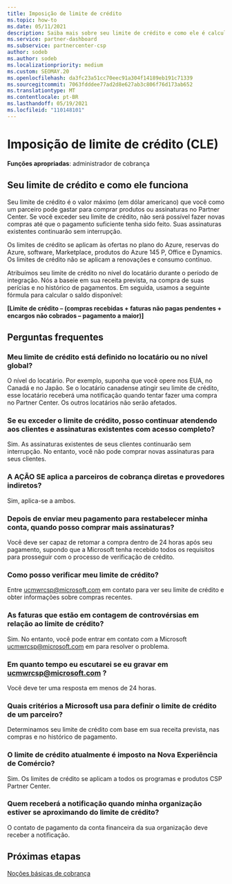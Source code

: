 ```yaml
---
title: Imposição de limite de crédito
ms.topic: how-to
ms.date: 05/11/2021
description: Saiba mais sobre seu limite de crédito e como ele é calculado. Inclui perguntas frequentes.
ms.service: partner-dashboard
ms.subservice: partnercenter-csp
author: sodeb
ms.author: sodeb
ms.localizationpriority: medium
ms.custom: SEOMAY.20
ms.openlocfilehash: da3fc23a51cc70eec91a304f14189eb191c71339
ms.sourcegitcommit: 7063fdddee77ad2d8e627ab3c806f76d173ab652
ms.translationtype: MT
ms.contentlocale: pt-BR
ms.lasthandoff: 05/19/2021
ms.locfileid: "110148101"
---
```

# <a name="credit-limit-enforcement-cle"></a>Imposição de limite de crédito (CLE)

**Funções apropriadas**: administrador de cobrança

## <a name="your-credit-limit-and-how-it-works"></a>Seu limite de crédito e como ele funciona

Seu limite de crédito é o valor máximo (em dólar americano) que você como um parceiro pode gastar para comprar produtos ou assinaturas no Partner Center. Se você exceder seu limite de crédito, não será possível fazer novas compras até que o pagamento suficiente tenha sido feito. Suas assinaturas existentes continuarão sem interrupção.

Os limites de crédito se aplicam às ofertas no plano do Azure, reservas do Azure, software, Marketplace, produtos do Azure 145 P, Office e Dynamics. Os limites de crédito não se aplicam a renovações e consumo contínuo.

Atribuímos seu limite de crédito no nível do locatário durante o período de integração. Nós a baseie em sua receita prevista, na compra de suas perícias e no histórico de pagamentos. Em seguida, usamos a seguinte fórmula para calcular o saldo disponível:

**[Limite de crédito – (compras recebidas + faturas não pagas pendentes + encargos não cobrados – pagamento a maior)]**

## <a name="frequently-asked-questions"></a>Perguntas frequentes

### <a name="is-my-credit-limit-set-at-the-tenant-or-global-level"></a>Meu limite de crédito está definido no locatário ou no nível global?

O nível do locatário. Por exemplo, suponha que você opere nos EUA, no Canadá e no Japão. Se o locatário canadense atingir seu limite de crédito, esse locatário receberá uma notificação quando tentar fazer uma compra no Partner Center. Os outros locatários não serão afetados. 

### <a name="if-i-exceed-my-credit-limit-can-i-continue-servicing-existing-customers-and-subscriptions-with-full-access"></a>Se eu exceder o limite de crédito, posso continuar atendendo aos clientes e assinaturas existentes com acesso completo?

Sim. As assinaturas existentes de seus clientes continuarão sem interrupção. No entanto, você não pode comprar novas assinaturas para seus clientes.

### <a name="does-cle-apply-to-both-direct-bill-partners-and-indirect-providers"></a>A AÇÃO SE aplica a parceiros de cobrança diretas e provedores indiretos?

Sim, aplica-se a ambos.

### <a name="after-i-submit-my-payment-to-reinstate-my-account-when-can-i-purchase-more-subscriptions"></a>Depois de enviar meu pagamento para restabelecer minha conta, quando posso comprar mais assinaturas? 

Você deve ser capaz de retomar a compra dentro de 24 horas após seu pagamento, supondo que a Microsoft tenha recebido todos os requisitos para prosseguir com o processo de verificação de crédito.

### <a name="how-can-i-check-my-credit-limit"></a>Como posso verificar meu limite de crédito?

Entre [ucmwrcsp@microsoft.com](mailto:ucmwrcsp@microsoft.com) em contato para ver seu limite de crédito e obter informações sobre compras recentes.

### <a name="do-invoices-that-are-in-dispute-count-against-the-credit-limit"></a>As faturas que estão em contagem de controvérsias em relação ao limite de crédito?

Sim. No entanto, você pode entrar em contato com a Microsoft [ucmwrcsp@microsoft.com](mailto:ucmwrcsp@microsoft.com) em para resolver o problema.

### <a name="how-soon-will-i-hear-back-if-i-write-to-ucmwrcspmicrosoftcom"></a>Em quanto tempo eu escutarei se eu gravar em ucmwrcsp@microsoft.com ?

Você deve ter uma resposta em menos de 24 horas. 

### <a name="what-criteria-does-microsoft-use-for-setting-a-partners-credit-limit"></a>Quais critérios a Microsoft usa para definir o limite de crédito de um parceiro?

Determinamos seu limite de crédito com base em sua receita prevista, nas compras e no histórico de pagamento.

### <a name="is-the-credit-limit-currently-enforced-on-the-new-commerce-experience"></a>O limite de crédito atualmente é imposto na Nova Experiência de Comércio?

Sim. Os limites de crédito se aplicam a todos os programas e produtos CSP Partner Center.

### <a name="who-will-receive-the-notification-when-my-organization-is-nearing-its-credit-limit"></a>Quem receberá a notificação quando minha organização estiver se aproximando do limite de crédito?

O contato de pagamento da conta financeira da sua organização deve receber a notificação.

## <a name="next-steps"></a>Próximas etapas

[Noções básicas de cobrança](./billing-basics.md)
